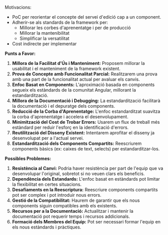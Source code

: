 Motivacions:

- PoC per reorientar el concepte del servei d'edició cap a un component.
- Adherir-se als standards de la framework per:
  - Millorar les corbes d'aprenentatge i per de producció
  - Millorar la mantenibilitat
  - Simplificar la versatilitat
- Cost indirecte per implementar

**Punts a Favor:**

1. **Millora de la Facilitat d'Ús i Manteniment:** Proposem millorar la usabilitat i el manteniment de la framework existent.
2. **Prova de Concepte amb Funcionalitat Parcial:** Realitzarem una prova amb una part de la funcionalitat actual per avaluar els canvis.
3. **Enfoc Basat en Components:** L'aproximació basada en components segueix els estàndards de la comunitat Angular, millorant la estandardització.
4. **Millora de la Documentació i Debugging:** La estandardització facilitarà la documentació i el depuratge dels components.
5. **Reducció de la Corba d'Aprenentatge:** L'enfoc estandarditzat suavitza la corba d'aprenentatge i accelera el desenvolupament.
6. **Minimització del Cost de Trobar Errors:** Usarem un flux de treball més estàndard per reduir l'esforç en la identificació d'errors.
7. **Reutilització del Disseny Existent:** Intentarem aprofitar el disseny ja desenvolupat per a l'actual servei.
8. **Estandardització dels Components Compartits:** Reescriurem components bàsics (ex: caixes de text, selects) per estandarditzar-los.

**Possibles Problemes:**

1. **Resistència al Canvi:** Podria haver resistència per part de l'equip que va desenvolupar l'original, sobretot si no veuen clars els beneficis.
2. **Dependència dels Estandards:** L'enfoc basat en estàndards pot limitar la flexibilitat en certes situacions.
3. **Desafiaments en la Reescriptura:** Reescriure components compartits pot ser complex i pot introduir nous errors.
4. **Gestió de la Compatibilitat:** Haurem de garantir que els nous components siguin compatibles amb els existents.
5. **Recursos per a la Documentació:** Actualitzar i mantenir la documentació pot requerir temps i recursos addicionals.
6. **Formació dels Membres del Equip:** Pot ser necessari formar l'equip en els nous estàndards i pràctiques.
